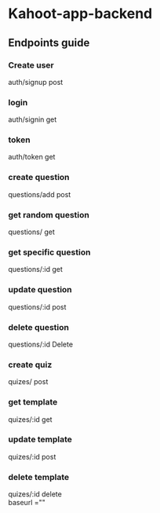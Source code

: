 # Kahoot-app-backend  
## Endpoints guide  
### Create user     
auth/signup post  
### login  
auth/signin get   
### token  
auth/token get  
### create question  
questions/add post  
### get random question  
questions/ get  
### get specific question  
questions/:id get  
### update question  
questions/:id post  
### delete question   
questions/:id Delete  
### create quiz  
quizes/ post  
### get template   
quizes/:id get  
###  update template  
quizes/:id post  
###  delete template   
quizes/:id delete  
baseurl =""  

